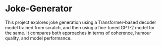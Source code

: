 # Joke-Generator
This project explores joke generation using a Transformer-based decoder model trained from scratch, and then using a fine-tuned GPT-2 model for the same. It compares both approaches in terms of coherence, humour quality, and model performance.
